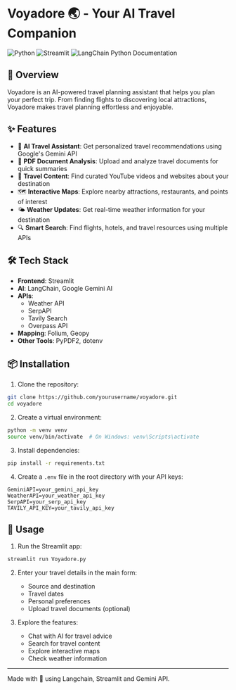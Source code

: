 # Voyadore 🌏 - Your AI Travel Companion

![Python](https://img.shields.io/badge/Python-3776AB?style=for-the-badge&logo=python&logoColor=white)
![Streamlit](https://img.shields.io/badge/Built%20with-Streamlit-FF4B4B?style=for-the-badge&logo=streamlit)
![LangChain Python Documentation](https://python.langchain.com/docs/get_started/introduction)

## 🚀 Overview

Voyadore is an AI-powered travel planning assistant that helps you plan your perfect trip. From finding flights to discovering local attractions, Voyadore makes travel planning effortless and enjoyable.

## ✨ Features

- 🤖 **AI Travel Assistant**: Get personalized travel recommendations using Google's Gemini API
- 📄 **PDF Document Analysis**: Upload and analyze travel documents for quick summaries
- 🎥 **Travel Content**: Find curated YouTube videos and websites about your destination
- 🗺️ **Interactive Maps**: Explore nearby attractions, restaurants, and points of interest
- 🌤️ **Weather Updates**: Get real-time weather information for your destination
- 🔍 **Smart Search**: Find flights, hotels, and travel resources using multiple APIs

## 🛠️ Tech Stack

- **Frontend**: Streamlit
- **AI**: LangChain, Google Gemini AI
- **APIs**: 
  - Weather API
  - SerpAPI
  - Tavily Search
  - Overpass API
- **Mapping**: Folium, Geopy
- **Other Tools**: PyPDF2, dotenv

## 📦 Installation

1. Clone the repository:
```bash
git clone https://github.com/yourusername/voyadore.git
cd voyadore
```

2. Create a virtual environment:
```bash
python -m venv venv
source venv/bin/activate  # On Windows: venv\Scripts\activate
```

3. Install dependencies:
```bash
pip install -r requirements.txt
```

4. Create a `.env` file in the root directory with your API keys:
```plaintext
GeminiAPI=your_gemini_api_key
WeatherAPI=your_weather_api_key
SerpAPI=your_serp_api_key
TAVILY_API_KEY=your_tavily_api_key
```

## 🚀 Usage

1. Run the Streamlit app:
```bash
streamlit run Voyadore.py
```

2. Enter your travel details in the main form:
   - Source and destination
   - Travel dates
   - Personal preferences
   - Upload travel documents (optional)

3. Explore the features:
   - Chat with AI for travel advice
   - Search for travel content
   - Explore interactive maps
   - Check weather information


---
Made with 🤍 using Langchain, Streamlit and Gemini API.
